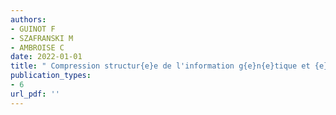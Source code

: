 ```yaml
---
authors: 
- GUINOT F 
- SZAFRANSKI M 
- AMBROISE C 
date: 2022-01-01
title: " Compression structur{e}e de l'information g{e}n{e}tique et {e}tude d'association pang{e}nomique par mod{e}les additifs "
publication_types:
- 6
url_pdf: ''
---
```


